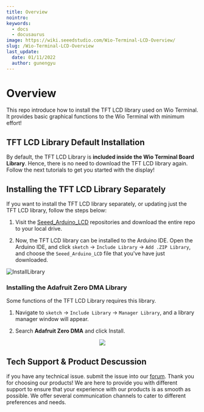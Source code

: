 ```yaml
---
title: Overview
nointro:
keywords:
  - docs
  - docusaurus
image: https://wiki.seeedstudio.com/Wio-Terminal-LCD-Overview/
slug: /Wio-Terminal-LCD-Overview
last_update:
  date: 01/11/2022
  author: gunengyu
---
```


# Overview

This repo introduce how to install the TFT LCD library used on Wio Terminal. It provides basic graphical functions to the Wio Terminal with minimum effort!

## TFT LCD Library Default Installation

By default, the TFT LCD Library is **included inside the Wio Terminal Board Library**. Hence, there is no need to download the TFT LCD library again. Follow the next tutorials to get you started with the display!

## Installing the TFT LCD Library Separately

If you want to install the TFT LCD library separately, or updating just the TFT LCD library, follow the steps below:

1. Visit the [Seeed_Arduino_LCD](https://github.com/Seeed-Studio/Seeed_Arduino_LCD) repositories and download the entire repo to your local drive.

2. Now, the TFT LCD library can be installed to the Arduino IDE. Open the Arduino IDE, and click `sketch` -> `Include Library` -> `Add .ZIP Library`, and choose the `Seeed_Arduino_LCD` file that you've have just downloaded.

![InstallLibrary](https://files.seeedstudio.com/wiki/Wio-Terminal/img/Xnip2019-11-21_15-50-13.jpg)

### Installing the Adafruit Zero DMA Library

Some functions of the TFT LCD Library requires this library.

1. Navigate to `sketch` -> `Include Library` -> `Manager Library`, and a library manager window will appear.

2. Search **Adafruit Zero DMA** and click Install.

<div align="center"><img src="https://files.seeedstudio.com/wiki/Wio-Terminal/img/Xnip2019-12-16_09-19-28.jpg" /></div>

## Tech Support & Product Descussion
 if you have any technical issue.  submit the issue into our [forum](http://forum.seeedstudio.com/). 
Thank you for choosing our products! We are here to provide you with different support to ensure that your experience with our products is as smooth as possible. We offer several communication channels to cater to different preferences and needs.

<div class="button_tech_support_container">
<a href="https://forum.seeedstudio.com/" class="button_forum"></a> 
<a href="https://www.seeedstudio.com/contacts" class="button_email"></a>
</div>

<div class="button_tech_support_container">
<a href="https://discord.gg/eWkprNDMU7" class="button_discord"></a> 
<a href="https://github.com/Seeed-Studio/wiki-documents/discussions/69" class="button_discussion"></a>
</div>
